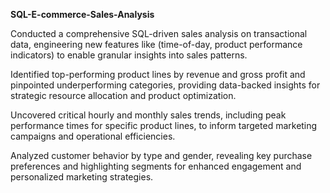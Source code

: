 **SQL-E-commerce-Sales-Analysis**

Conducted a comprehensive SQL-driven sales analysis on transactional data, engineering new features like (time-of-day, product performance indicators) to enable granular insights into sales patterns.

Identified top-performing product lines by revenue and gross profit and pinpointed underperforming categories, providing data-backed insights for strategic resource allocation and product optimization.

Uncovered critical hourly and monthly sales trends, including peak performance times for specific product lines, to inform targeted marketing campaigns and operational efficiencies.

Analyzed customer behavior by type and gender, revealing key purchase preferences and highlighting segments for enhanced engagement and personalized marketing strategies.
